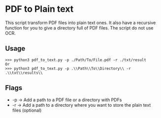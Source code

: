 # PDF to Plain text
This script transform PDF files into plain text ones. It also have a recursive function for you to give a directory full of PDF files. The script do not use OCR.

## Usage
```
>>> python3 pdf_to_text.py -p ./Path/To/File.pdf -r ./txt/result
Or
>>> python3 pdf_to_text.py -p .\\Path\\To\\Directory\\ -r .\\txt\\results\\
```

## Flags
- -p -> Add a path to a PDF file or a directory with PDFs
- -r -> Add a path to a directory where you want to store the plain text files (optional) 
